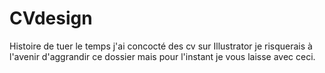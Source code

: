# CVdesign

Histoire de tuer le temps j'ai concocté des cv sur Illustrator je risquerais à l'avenir d'aggrandir ce dossier mais pour l'instant je vous laisse avec ceci.

